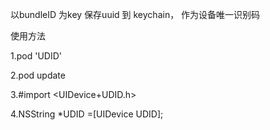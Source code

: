 以bundleID 为key 保存uuid 到 keychain， 作为设备唯一识别码

使用方法

1.pod 'UDID'

2.pod update

3.#import <UIDevice+UDID.h>

4.NSString *UDID =[UIDevice UDID];


